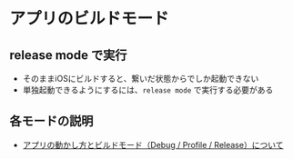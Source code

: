 # アプリのビルドモード

## release mode で実行

- そのままiOSにビルドすると、繋いだ状態からでしか起動できない
- 単独起動できるようにするには、`release mode` で実行する必要がある

## 各モードの説明

- [アプリの動かし方とビルドモード（Debug / Profile / Release）について](https://hiyoko-programming.com/1590/)